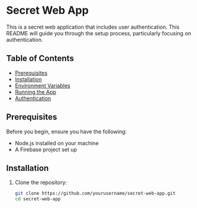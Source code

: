 # Secret Web App

This is a secret web application that includes user authentication. This README will guide you through the setup process, particularly focusing on authentication.

## Table of Contents

- [Prerequisites](#prerequisites)
- [Installation](#installation)
- [Environment Variables](#environment-variables)
- [Running the App](#running-the-app)
- [Authentication](#authentication)

## Prerequisites

Before you begin, ensure you have the following:

- Node.js installed on your machine
- A Firebase project set up

## Installation

1. Clone the repository:

   ```bash
   git clone https://github.com/yourusername/secret-web-app.git
   cd secret-web-app

